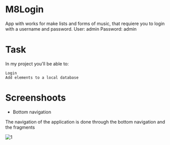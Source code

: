 # M8Login

App with works for make lists and forms of music, that requiere you to login with a username and password.
User: admin 
Password: admin

# Task

In my project you'll be able to:

    Login
    Add elements to a local database

# Screenshoots

* Bottom navigation

The navigation of the application is done through the bottom navigation and the fragments

![1](https://user-images.githubusercontent.com/58526910/140092845-3201af72-9c32-45aa-9aef-6f5d6fca16e7.png)
